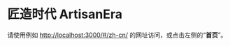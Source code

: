 # 匠造时代 ArtisanEra

请使用例如 [http://localhost:3000/#/zh-cn/](http://localhost:3000/#/zh-cn/) 的网址访问，或点击左侧的“**首页**”。